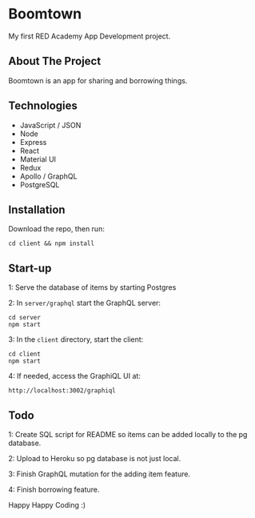 # Boomtown 
My first RED Academy App Development project.

## About The Project

Boomtown is an app for sharing and borrowing things.

## Technologies

* JavaScript / JSON
* Node
* Express
* React
* Material UI
* Redux
* Apollo / GraphQL
* PostgreSQL

## Installation

Download the repo, then run:

```
cd client && npm install
```

## Start-up

1: Serve the database of items by starting Postgres

2: In `server/graphql` start the GraphQL server:

```
cd server
npm start
```

3: In the `client` directory, start the client:

```
cd client
npm start
```

4: If needed, access the GraphiQL UI at:

```
http://localhost:3002/graphiql
```

## Todo

1: Create SQL script for README so items can be added locally to the pg database.

2: Upload to Heroku so pg database is not just local.

3: Finish GraphQL mutation for the adding item feature.

4: Finish borrowing feature.

Happy Happy Coding :)

